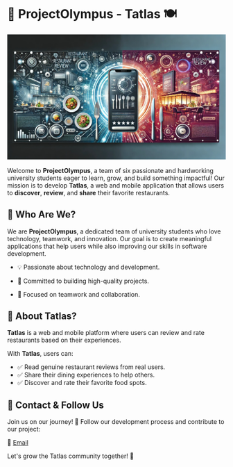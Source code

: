 # 🚀 ProjectOlympus - Tatlas 🍽️

![ProjectOlympus](Olmypus.jpeg)  

Welcome to **ProjectOlympus**, a team of six passionate and hardworking university students eager to learn, grow, and build something impactful! Our mission is to develop **Tatlas**, a web and mobile application that allows users to **discover**, **review**, and **share** their favorite restaurants.

## 🌟 Who Are We?

We are **ProjectOlympus**, a dedicated team of university students who love technology, teamwork, and innovation. Our goal is to create meaningful applications that help users while also improving our skills in software development.

- 💡 Passionate about technology and development.

- 🎯 Committed to building high-quality projects.

- 🤝 Focused on teamwork and collaboration.

## 📌 About Tatlas?  

**Tatlas** is a web and mobile platform where users can review and rate restaurants based on their experiences.

With **Tatlas**, users can:
- ✅ Read genuine restaurant reviews from real users.
- ✅ Share their dining experiences to help others.
- ✅ Discover and rate their favorite food spots. 

## 📩 Contact & Follow Us
Join us on our journey! 🚀 Follow our development process and contribute to our project:

📧 [Email](lezzetpuani@gmail.com)

Let's grow the Tatlas community together! 🎉